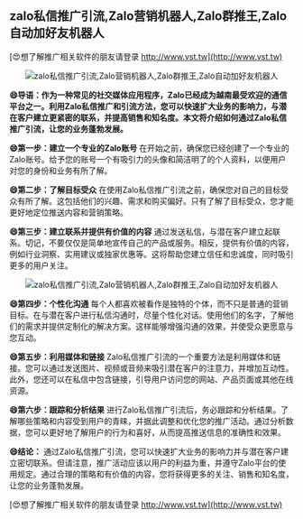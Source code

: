 ## **zalo私信推广引流,Zalo营销机器人,Zalo群推王,Zalo自动加好友机器人**

[😍想了解推广相关软件的朋友请登录 http://www.vst.tw](http://www.vst.tw)

 <center><img src="https://vst.tw/MP4/tuiguang/png/8.png" alt="zalo私信推广引流,Zalo营销机器人,Zalo群推王,Zalo自动加好友机器人"></center>

**😄导语：作为一种常见的社交媒体应用程序，Zalo已经成为越南最受欢迎的通信平台之一。利用Zalo私信推广和引流方法，您可以快速扩大业务的影响力，与潜在客户建立更紧密的联系，并提高销售和知名度。本文将介绍如何通过Zalo私信推广引流，让您的业务蓬勃发展。**

**😄第一步：建立一个专业的Zalo账号**
在开始之前，确保您已经创建了一个专业的Zalo账号。给予您的账号一个有吸引力的头像和简洁明了的个人资料，以便用户对您的身份和业务有所了解。

**😄第二步：了解目标受众**
在使用Zalo私信推广引流之前，确保您对自己的目标受众有所了解。这包括他们的兴趣、需求和购买偏好。只有了解了目标受众，您才能更好地定位推送内容和营销策略。

**😄第三步：建立联系并提供有价值的内容**
通过发送私信，与潜在客户建立起联系。切记，不要仅仅是简单地宣传自己的产品或服务。相反，提供有价值的内容，例如行业洞察、实用建议或独家优惠等。这将帮助您建立信任和忠诚度，同时吸引更多的用户关注。

 <center><img src="https://vst.tw/MP4/tuiguang/png/4.png" alt="zalo私信推广引流,Zalo营销机器人,Zalo群推王,Zalo自动加好友机器人"></center>

**😄第四步：个性化沟通**
每个人都喜欢被看作是独特的个体，而不只是普通的营销目标。在与潜在客户进行私信沟通时，尽量个性化对话。使用他们的名字，了解他们的需求并提供定制化的解决方案。这样能够增强沟通的效果，并使受众更愿意与您互动。

**😄第五步：利用媒体和链接**
Zalo私信推广引流的一个重要方法是利用媒体和链接。您可以通过发送图片、视频或音频来吸引潜在客户的注意力，并增加互动性。此外，您还可以在私信中包含链接，引导用户访问您的网站、产品页面或其他在线资源。

**😄第六步：跟踪和分析结果**
进行Zalo私信推广引流后，务必跟踪和分析结果。了解哪些策略和内容受到用户的青睐，并据此调整和优化您的推广活动。通过分析数据，您可以更好地了解用户的行为和喜好，从而提高推送信息的准确性和效果。

**😄结论：**
通过Zalo私信推广引流，您可以快速扩大业务的影响力并与潜在客户建立密切联系。但请注意，推广活动应该以用户的利益为重，并遵守Zalo平台的使用规定。通过合理的策略和有价值的内容，您将获得更多的关注、销售和知名度，让您的业务蓬勃发展。

[😍想了解推广相关软件的朋友请登录 http://www.vst.tw](http://www.vst.tw)



